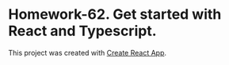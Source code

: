 # Homework-62. Get started with React and Typescript.

This project was created with [Create React App](https://github.com/facebook/create-react-app).